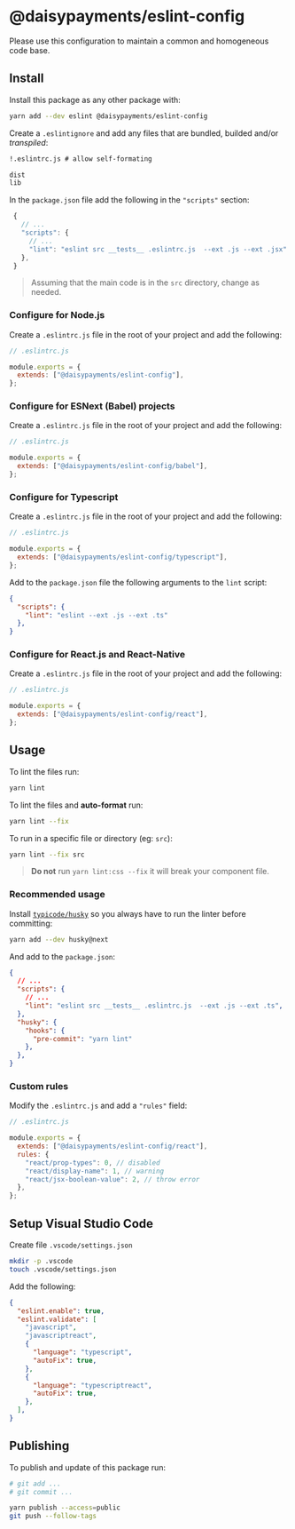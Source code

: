 # @daisypayments/eslint-config

Please use this configuration to maintain a common and homogeneous code base.

## Install

Install this package as any other package with:

```sh
yarn add --dev eslint @daisypayments/eslint-config
```

Create a `.eslintignore` and add any files that are bundled, builded and/or _transpiled_:

```txt
!.eslintrc.js # allow self-formating

dist
lib
```

In the `package.json` file add the following in the `"scripts"` section:

```js
 {
   // ...
   "scripts": {
     // ...
     "lint": "eslint src __tests__ .eslintrc.js  --ext .js --ext .jsx"
   },
 }
```

> Assuming that the main code is in the `src` directory, change as needed.

### Configure for Node.js

Create a `.eslintrc.js` file in the root of your project and add the following:

```js
// .eslintrc.js

module.exports = {
  extends: ["@daisypayments/eslint-config"],
};
```

### Configure for ESNext (Babel) projects

Create a `.eslintrc.js` file in the root of your project and add the following:

```js
// .eslintrc.js

module.exports = {
  extends: ["@daisypayments/eslint-config/babel"],
};
```

### Configure for Typescript

Create a `.eslintrc.js` file in the root of your project and add the following:

```js
// .eslintrc.js

module.exports = {
  extends: ["@daisypayments/eslint-config/typescript"],
};
```

Add to the `package.json` file the following arguments to the `lint` script:

```json
{
  "scripts": {
    "lint": "eslint --ext .js --ext .ts"
  },
}
```

### Configure for React.js and React-Native

Create a `.eslintrc.js` file in the root of your project and add the following:

```js
// .eslintrc.js

module.exports = {
  extends: ["@daisypayments/eslint-config/react"],
};
```

## Usage

To lint the files run:

```sh
yarn lint
```

To lint the files and **auto-format** run:

```sh
yarn lint --fix
```

To run in a specific file or directory (eg: `src`):

```sh
yarn lint --fix src
```

> **Do not** run `yarn lint:css --fix` it will break your component file.

### Recommended usage

Install [`typicode/husky`](https://github.com/typicode/husky) so you always have to run the linter before committing:

```sh
yarn add --dev husky@next
```

And add to the `package.json`:

```json
{
  // ...
  "scripts": {
    // ...
    "lint": "eslint src __tests__ .eslintrc.js  --ext .js --ext .ts",
  },
  "husky": {
    "hooks": {
      "pre-commit": "yarn lint"
    },
  },
}
```

### Custom rules

Modify the `.eslintrc.js` and add a `"rules"` field:

```js
// .eslintrc.js

module.exports = {
  extends: ["@daisypayments/eslint-config/react"],
  rules: {
    "react/prop-types": 0, // disabled
    "react/display-name": 1, // warning
    "react/jsx-boolean-value": 2, // throw error
  },
};
```

## Setup Visual Studio Code

Create file `.vscode/settings.json`

```sh
mkdir -p .vscode
touch .vscode/settings.json
```

Add the following:

```json
{
  "eslint.enable": true,
  "eslint.validate": [
    "javascript",
    "javascriptreact",
    {
      "language": "typescript",
      "autoFix": true,
    },
    {
      "language": "typescriptreact",
      "autoFix": true,
    },
  ],
}
```

## Publishing

To publish and update of this package run:

```sh
# git add ...
# git commit ...

yarn publish --access=public
git push --follow-tags
```

